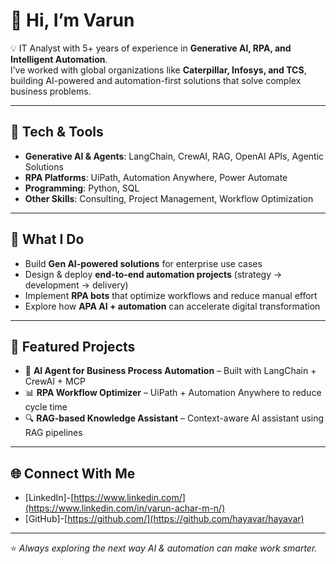 # 👋 Hi, I’m Varun  

💡 IT Analyst with 5+ years of experience in **Generative AI, RPA, and Intelligent Automation**.  
I’ve worked with global organizations like **Caterpillar, Infosys, and TCS**, building AI-powered and automation-first solutions that solve complex business problems.  

---

## 🔧 Tech & Tools  
- **Generative AI & Agents**: LangChain, CrewAI, RAG, OpenAI APIs, Agentic Solutions
- **RPA Platforms**: UiPath, Automation Anywhere, Power Automate  
- **Programming**: Python, SQL  
- **Other Skills**: Consulting, Project Management, Workflow Optimization  

---

## 🚀 What I Do  
- Build **Gen AI-powered solutions** for enterprise use cases  
- Design & deploy **end-to-end automation projects** (strategy → development → delivery)  
- Implement **RPA bots** that optimize workflows and reduce manual effort  
- Explore how **APA AI + automation** can accelerate digital transformation  

---

## 📂 Featured Projects  
- 🤖 **AI Agent for Business Process Automation** – Built with LangChain + CrewAI + MCP 
- 📊 **RPA Workflow Optimizer** – UiPath + Automation Anywhere to reduce cycle time  
- 🔍 **RAG-based Knowledge Assistant** – Context-aware AI assistant using RAG pipelines  

---

## 🌐 Connect With Me  
- [LinkedIn]-[https://www.linkedin.com/](https://www.linkedin.com/in/varun-achar-m-n/)
- [GitHub]-[https://github.com/](https://github.com/hayavar/hayavar)  

---
⭐️ *Always exploring the next way AI & automation can make work smarter.*
